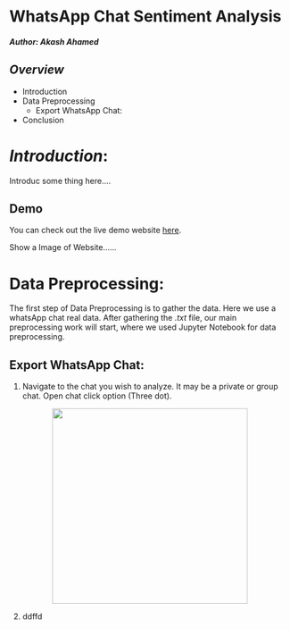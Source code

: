 # WhatsApp Chat Sentiment Analysis
##### *Author:* Akash Ahamed

## *Overview*
- Introduction
- Data Preprocessing
  - Export WhatsApp Chat:
- Conclusion

# *Introduction*:
Introduc some thing here....

## Demo
You can check out the live demo website [here](https://github.com/pankajkanani/whatsapp-link).

Show a Image of Website......
# Data Preprocessing:
The first step of  Data Preprocessing is to gather the data. Here we use a whatsApp chat real data.
After gathering the *.txt* file, our main preprocessing work will start, where we used Jupyter Notebook for data preprocessing.

## Export WhatsApp Chat:
1. Navigate to the chat you wish to analyze. It may be a private or group chat. Open chat click option (Three dot).
<p align="center">
<img src="assets/extras/4-the-office.gif" width=350>
</p>  

2. ddffd
